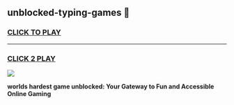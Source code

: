 
## unblocked-typing-games 👋
<h3>
<a href="https://premium.freeplayer.one?title=unblocked-typing-games&ref=14F">CLICK TO PLAY</a></h3>
<hr>

<h3>
<a href="https://premium.freeplayer.one?title=unblocked-typing-games&ref=14F">CLICK 2 PLAY</a>
  
</h3>

<a href="https://premium.freeplayer.one?title=unblocked-typing-games&ref=12F/"><img src="https://clearcache.store/games.png"></a>


**worlds hardest game unblocked: Your Gateway to Fun and Accessible Online Gaming**
